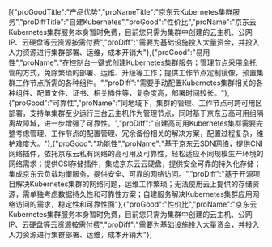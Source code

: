 [{"proGoodTitle":"产品优势","proNameTitle":"京东云Kubernetes集群服务","proDiffTitle":"自建Kubernetes","proGood":"性价比","proName":"京东云Kubernetes集群服务本身暂时免费，目前您只需为集群中创建的云主机、公网IP、云硬盘等云资源按需付费","proDiff":"需要为基础设施投入大量资金，并投入人力资源进行集群部署、运维，成本开销大"},{"proGood":"易用性","proName":"在控制台一键式创建Kubernetes集群服务；管理节点采用全托管的方式，免除繁琐的部署、运维、升级等工作；提供工作节点定制镜像，预置集群工作节点所需的各种组件。","proDiff":"需要手动配置Kubernetes集群相关的各种组件、配置文件、证书、相关插件等，复杂度高，部署时间较长。"},{"proGood":"可靠性","proName":"同地域下，集群的管理、工作节点可跨可用区部署，支持单集群至少运行三台云主机作为管理节点，同时基于京东云高可用组隔离故障域，进一步增强了可靠性。","proDiff":"自建高可用Kubernetes集群需要完整考虑管理、工作节点的配置管理、冗余备份相关的解决方案，配置过程复杂，维护难度大。"},{"proGood":"功能性","proName":"基于京东云SDN网络，提供CNI网络插件，依托京东云私有网络的高可用及可靠性，轻松适应不同规模生产环境的网络需求；提供CSI存储插件，集成京东云云硬盘，提供安全可靠的持久化存储；集成京东云负载均衡服务，提供安全、可靠的网络访问。","proDiff":"基于开源项目解决Kubernetes集群的网络问题，运维工作繁琐；无法使用云上提供的存储资源，需单独考虑数据持久性和可靠性方案；自建服务解决Kubernetes集群应用网络访问的需求，稳定性和可靠性面"},{"proGood":"性价比","proName":"京东云Kubernetes集群服务本身暂时免费，目前您只需为集群中创建的云主机、公网IP、云硬盘等云资源按需付费","proDiff":"需要为基础设施投入大量资金，并投入人力资源进行集群部署、运维，成本开销大"}]